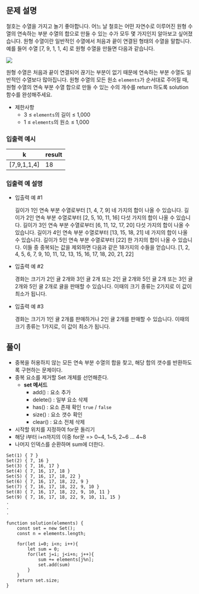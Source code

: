 ## 문제 설명

철호는 수열을 가지고 놀기 좋아합니다. 어느 날 철호는 어떤 자연수로 이루어진 원형 수열의 연속하는 부분 수열의 합으로 만들 수 있는 수가 모두 몇 가지인지 알아보고 싶어졌습니다. 원형 수열이란 일반적인 수열에서 처음과 끝이 연결된 형태의 수열을 말합니다. 예를 들어 수열 [7, 9, 1, 1, 4] 로 원형 수열을 만들면 다음과 같습니다.

<img src='https://grepp-programmers.s3.ap-northeast-2.amazonaws.com/files/production/f207cd37-34dc-4cbd-96bb-83435bd6efd4/%EA%B7%B8%EB%A6%BC.png' />

원형 수열은 처음과 끝이 연결되어 끊기는 부분이 없기 때문에 연속하는 부분 수열도 일반적인 수열보다 많아집니다.
원형 수열의 모든 원소 `elements`가 순서대로 주어질 때, 원형 수열의 연속 부분 수열 합으로 만들 수 있는 수의 개수를 return 하도록 solution 함수를 완성해주세요.

- 제한사항
  - 3 ≤ `elements`의 길이 ≤ 1,000
  - 1 ≤ `elements`의 원소 ≤ 1,000

### 입출력 예시

| k           | result |
| ----------- | ------ |
| [7,9,1,1,4] | 18     |

### 입출력 예 설명

- 입출력 예 #1

  길이가 1인 연속 부분 수열로부터 [1, 4, 7, 9] 네 가지의 합이 나올 수 있습니다.
  길이가 2인 연속 부분 수열로부터 [2, 5, 10, 11, 16] 다섯 가지의 합이 나올 수 있습니다.
  길이가 3인 연속 부분 수열로부터 [6, 11, 12, 17, 20] 다섯 가지의 합이 나올 수 있습니다.
  길이가 4인 연속 부분 수열로부터 [13, 15, 18, 21] 네 가지의 합이 나올 수 있습니다.
  길이가 5인 연속 부분 수열로부터 [22] 한 가지의 합이 나올 수 있습니다.
  이들 중 중복되는 값을 제외하면 다음과 같은 18가지의 수들을 얻습니다.
  [1, 2, 4, 5, 6, 7, 9, 10, 11, 12, 13, 15, 16, 17, 18, 20, 21, 22]

- 입출력 예 #2

  경화는 크기가 2인 귤 2개와 3인 귤 2개 또는 2인 귤 2개와 5인 귤 2개 또는 3인 귤 2개와 5인 귤 2개로 귤을 판매할 수 있습니다. 이때의 크기 종류는 2가지로 이 값이 최소가 됩니다.

- 입출력 예 #3

  경화는 크기가 1인 귤 2개를 판매하거나 2인 귤 2개를 판매할 수 있습니다. 이때의 크기 종류는 1가지로, 이 값이 최소가 됩니다.

## 풀이

- 중복을 허용하지 않는 모든 연속 부분 수열의 합을 찾고, 해당 합의 갯수를 반환하도록 구현하는 문제이다.
- 중복 요소를 제거할 Set 개체를 선언해준다.
  - **set 메서드**
    - add() : 요소 추가
    - delete() : 일부 요소 삭제
    - has() : 요소 존재 확인 `true` / `false`
    - size() : 요소 갯수 확인
    - clear() : 요소 전체 삭제
- 시작할 위치를 지정하여 for문 돌리기
- 해당 i부터 i+n까지의 이중 for문 => 0~4, 1~5, 2~6 ... 4~8
- 나머지 인덱스를 순환하며 sum에 더한다.

```
Set(1) { 7 }
Set(2) { 7, 16 }
Set(3) { 7, 16, 17 }
Set(4) { 7, 16, 17, 18 }
Set(5) { 7, 16, 17, 18, 22 }
Set(6) { 7, 16, 17, 18, 22, 9 }
Set(7) { 7, 16, 17, 18, 22, 9, 10 }
Set(8) { 7, 16, 17, 18, 22, 9, 10, 11 }
Set(9) { 7, 16, 17, 18, 22, 9, 10, 11, 15 }
.
.
.
```

```
function solution(elements) {
    const set = new Set();
    const n = elements.length;

    for(let i=0; i<n; i++){
        let sum = 0;
        for(let j=i; j<i+n; j++){
            sum += elements[j%n];
            set.add(sum)
        }
    }
    return set.size;
}
```
